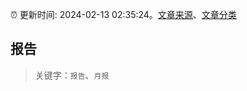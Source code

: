 :alarm_clock: 更新时间: 2024-02-13 02:35:24。[文章来源](/README.md)、[文章分类](/TAGS.md)

## 报告


> 关键字：`报告`、`月报`



